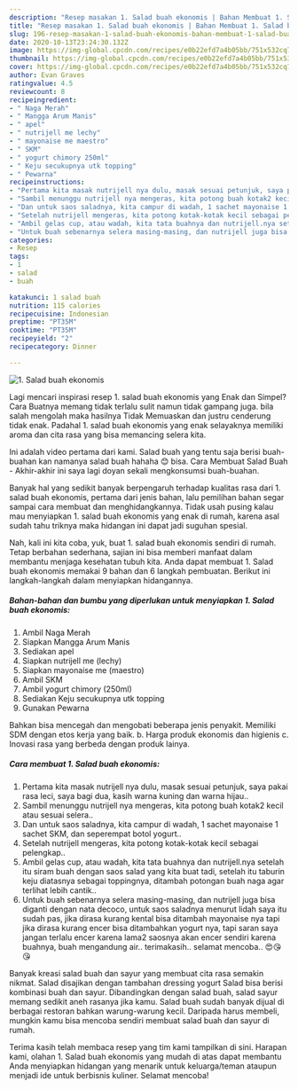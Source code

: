 ```yaml
---
description: "Resep masakan 1. Salad buah ekonomis | Bahan Membuat 1. Salad buah ekonomis Yang Mudah Dan Praktis"
title: "Resep masakan 1. Salad buah ekonomis | Bahan Membuat 1. Salad buah ekonomis Yang Mudah Dan Praktis"
slug: 196-resep-masakan-1-salad-buah-ekonomis-bahan-membuat-1-salad-buah-ekonomis-yang-mudah-dan-praktis
date: 2020-10-13T23:24:30.132Z
image: https://img-global.cpcdn.com/recipes/e0b22efd7a4b05bb/751x532cq70/1-salad-buah-ekonomis-foto-resep-utama.jpg
thumbnail: https://img-global.cpcdn.com/recipes/e0b22efd7a4b05bb/751x532cq70/1-salad-buah-ekonomis-foto-resep-utama.jpg
cover: https://img-global.cpcdn.com/recipes/e0b22efd7a4b05bb/751x532cq70/1-salad-buah-ekonomis-foto-resep-utama.jpg
author: Evan Graves
ratingvalue: 4.5
reviewcount: 8
recipeingredient:
- " Naga Merah"
- " Mangga Arum Manis"
- " apel"
- " nutrijell me lechy"
- " mayonaise me maestro"
- " SKM"
- " yogurt chimory 250ml"
- " Keju secukupnya utk topping"
- " Pewarna"
recipeinstructions:
- "Pertama kita masak nutrijell nya dulu, masak sesuai petunjuk, saya pakai rasa leci, saya bagi dua, kasih warna kuning dan warna hijau.."
- "Sambil menunggu nutrijell nya mengeras, kita potong buah kotak2 kecil atau sesuai selera.."
- "Dan untuk saos saladnya, kita campur di wadah, 1 sachet mayonaise 1 sachet SKM, dan seperempat botol yogurt.."
- "Setelah nutrijell mengeras, kita potong kotak-kotak kecil sebagai pelengkap.."
- "Ambil gelas cup, atau wadah, kita tata buahnya dan nutrijell.nya setelah itu siram buah dengan saos salad yang kita buat tadi, setelah itu taburin keju diatasnya sebagai toppingnya, ditambah potongan buah naga agar terlihat lebih cantik.."
- "Untuk buah sebenarnya selera masing-masing, dan nutrijell juga bisa diganti dengan nata decoco, untuk saos saladnya menurut lidah saya itu sudah pas, jika dirasa kurang kental bisa ditambah mayonaise nya tapi jika dirasa kurang encer bisa ditambahkan yogurt nya, tapi saran saya jangan terlalu encer karena lama2 saosnya akan encer sendiri karena buahnya, buah mengandung air.. terimakasih.. selamat mencoba.. 😍😘😘"
categories:
- Resep
tags:
- 1
- salad
- buah

katakunci: 1 salad buah 
nutrition: 115 calories
recipecuisine: Indonesian
preptime: "PT35M"
cooktime: "PT35M"
recipeyield: "2"
recipecategory: Dinner

---
```



![1. Salad buah ekonomis](https://img-global.cpcdn.com/recipes/e0b22efd7a4b05bb/751x532cq70/1-salad-buah-ekonomis-foto-resep-utama.jpg)

Lagi mencari inspirasi resep 1. salad buah ekonomis yang Enak dan Simpel? Cara Buatnya memang tidak terlalu sulit namun tidak gampang juga. bila salah mengolah maka hasilnya Tidak Memuaskan dan justru cenderung tidak enak. Padahal 1. salad buah ekonomis yang enak selayaknya memiliki aroma dan cita rasa yang bisa memancing selera kita.

Ini adalah video pertama dari kami. Salad buah yang tentu saja berisi buah-buahan kan namanya salad buah hahaha 😊 bisa. Cara Membuat Salad Buah - Akhir-akhir ini saya lagi doyan sekali mengkonsumsi buah-buahan.

Banyak hal yang sedikit banyak berpengaruh terhadap kualitas rasa dari 1. salad buah ekonomis, pertama dari jenis bahan, lalu pemilihan bahan segar sampai cara membuat dan menghidangkannya. Tidak usah pusing kalau mau menyiapkan 1. salad buah ekonomis yang enak di rumah, karena asal sudah tahu triknya maka hidangan ini dapat jadi suguhan spesial.


Nah, kali ini kita coba, yuk, buat 1. salad buah ekonomis sendiri di rumah. Tetap berbahan sederhana, sajian ini bisa memberi manfaat dalam membantu menjaga kesehatan tubuh kita. Anda dapat membuat 1. Salad buah ekonomis memakai 9 bahan dan 6 langkah pembuatan. Berikut ini langkah-langkah dalam menyiapkan hidangannya.

<!--inarticleads1-->

##### Bahan-bahan dan bumbu yang diperlukan untuk menyiapkan 1. Salad buah ekonomis:

1. Ambil  Naga Merah
1. Siapkan  Mangga Arum Manis
1. Sediakan  apel
1. Siapkan  nutrijell me (lechy)
1. Siapkan  mayonaise me (maestro)
1. Ambil  SKM
1. Ambil  yogurt chimory (250ml)
1. Sediakan  Keju secukupnya utk topping
1. Gunakan  Pewarna


Bahkan bisa mencegah dan mengobati beberapa jenis penyakit. Memiliki SDM dengan etos kerja yang baik. b. Harga produk ekonomis dan higienis c. Inovasi rasa yang berbeda dengan produk lainya. 

<!--inarticleads2-->

##### Cara membuat 1. Salad buah ekonomis:

1. Pertama kita masak nutrijell nya dulu, masak sesuai petunjuk, saya pakai rasa leci, saya bagi dua, kasih warna kuning dan warna hijau..
1. Sambil menunggu nutrijell nya mengeras, kita potong buah kotak2 kecil atau sesuai selera..
1. Dan untuk saos saladnya, kita campur di wadah, 1 sachet mayonaise 1 sachet SKM, dan seperempat botol yogurt..
1. Setelah nutrijell mengeras, kita potong kotak-kotak kecil sebagai pelengkap..
1. Ambil gelas cup, atau wadah, kita tata buahnya dan nutrijell.nya setelah itu siram buah dengan saos salad yang kita buat tadi, setelah itu taburin keju diatasnya sebagai toppingnya, ditambah potongan buah naga agar terlihat lebih cantik..
1. Untuk buah sebenarnya selera masing-masing, dan nutrijell juga bisa diganti dengan nata decoco, untuk saos saladnya menurut lidah saya itu sudah pas, jika dirasa kurang kental bisa ditambah mayonaise nya tapi jika dirasa kurang encer bisa ditambahkan yogurt nya, tapi saran saya jangan terlalu encer karena lama2 saosnya akan encer sendiri karena buahnya, buah mengandung air.. terimakasih.. selamat mencoba.. 😍😘😘


Banyak kreasi salad buah dan sayur yang membuat cita rasa semakin nikmat. Salad disajikan dengan tambahan dressing yogurt Salad bisa berisi kombinasi buah dan sayur. Dibandingkan dengan salad buah, salad sayur memang sedikit aneh rasanya jika kamu. Salad buah sudah banyak dijual di berbagai restoran bahkan warung-warung kecil. Daripada harus membeli, mungkin kamu bisa mencoba sendiri membuat salad buah dan sayur di rumah. 

Terima kasih telah membaca resep yang tim kami tampilkan di sini. Harapan kami, olahan 1. Salad buah ekonomis yang mudah di atas dapat membantu Anda menyiapkan hidangan yang menarik untuk keluarga/teman ataupun menjadi ide untuk berbisnis kuliner. Selamat mencoba!
